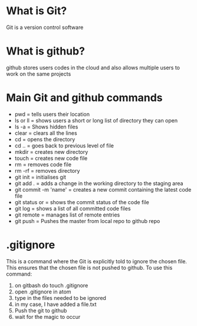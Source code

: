 # What is Git?
Git is a version control software

# What is github?
github stores users codes in the cloud and also allows multiple users to work on the same projects

# Main Git and github commands
- pwd = tells users their location
- ls or ll = shows users a short or long list of directory they can open
- ls -a = Shows hidden files
- clear = clears all the lines
- cd <directory name> = opens the directory
- cd .. = goes back to previous level of file
- mkdir <name> = creates new directory
- touch <name> = creates new code file
- rm <file name> = removes code file
- rm -rf <directory name> = removes directory
- git init = initialises git
- git add . = adds a change in the working directory to the staging area
- git commit -m 'name' = creates a new commit containing the latest code file
- git status or = shows the commit status of the code file
- git log = shows a list of all committed code files
- git remote = manages list of remote entries
- git push <to> <from> = Pushes the master from local repo to github repo

# .gitignore <file>
This is a command where the Git is explicitly told to ignore the chosen file. This ensures that the chosen file is not pushed to github.
To use this command:
1) on gitbash do touch .gitignore
2) open .gitignore in atom
3) type in the files needed to be ignored
4) in my case, I have added a file.txt
5) Push the git to github
6) wait for the magic to occur
